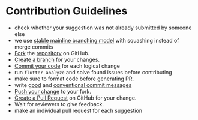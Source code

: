 # Contribution Guidelines

- check whether your suggestion was not already submitted by someone else
- we use [stable mainline branching model](https://www.bitsnbites.eu/a-stable-mainline-branching-model-for-git/) with squashing instead of merge commits
- [Fork](https://help.github.com/articles/fork-a-repo) the [repository](https://github.com/dronetag/drone-scanner) on GitHub.
- [Create a branch](https://help.github.com/articles/creating-and-deleting-branches-within-your-repository) for your changes.
- [Commit your code](http://git-scm.com/book/en/Git-Basics-Recording-Changes-to-the-Repository) for each logical change
- run `flutter analyze` and solve found issues before contributing
- make sure to format code before generating PR.
- write [good](https://cbea.ms/git-commit/) and [conventional commit messages](https://www.conventionalcommits.org/en/v1.0.0/)
- [Push your change](https://help.github.com/articles/pushing-to-a-remote) to your fork.
- [Create a Pull Request](https://help.github.com/articles/creating-a-pull-request) on GitHub for your change.
- Wait for reviewers to give feedback.
- make an individual pull request for each suggestion
